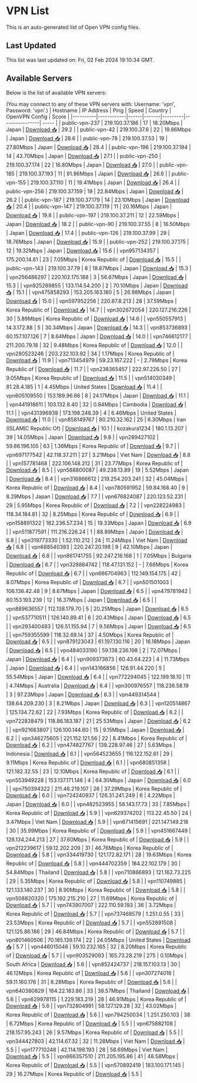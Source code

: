 # VPN List

This is an auto-generated list of Open VPN config files.

## Last Updated

This list was last updated on: Fri, 02 Feb 2024 19:10:34 GMT.

## Available Servers

Below is the list of available VPN servers:

(You may connect to any of these VPN servers with: Username: 'vpn', Password: 'vpn'.)
| Hostname | IP Address | Ping | Speed | Country | OpenVPN Config | Score |
|----------|------------|------|-------|---------|----------------| ----- |
| public-vpn-237 | 219.100.37.186 | 17 | 18.20Mbps | Japan | [Download 📥](./configs/server_0_JP.ovpn) | 29.2 |
| public-vpn-42 | 219.100.37.6 | 22 | 19.86Mbps | Japan | [Download 📥](./configs/server_1_JP.ovpn) | 28.6 |
| public-vpn-78 | 219.100.37.53 | 19 | 27.80Mbps | Japan | [Download 📥](./configs/server_2_JP.ovpn) | 28.4 |
| public-vpn-196 | 219.100.37.194 | 14 | 43.70Mbps | Japan | [Download 📥](./configs/server_3_JP.ovpn) | 27.1 |
| public-vpn-250 | 219.100.37.174 | 22 | 16.80Mbps | Japan | [Download 📥](./configs/server_4_JP.ovpn) | 27.0 |
| public-vpn-185 | 219.100.37.193 | 11 | 91.96Mbps | Japan | [Download 📥](./configs/server_5_JP.ovpn) | 26.6 |
| public-vpn-155 | 219.100.37.110 | 11 | 19.41Mbps | Japan | [Download 📥](./configs/server_6_JP.ovpn) | 26.4 |
| public-vpn-256 | 219.100.37.159 | 19 | 22.84Mbps | Japan | [Download 📥](./configs/server_7_JP.ovpn) | 26.2 |
| public-vpn-187 | 219.100.37.179 | 14 | 23.10Mbps | Japan | [Download 📥](./configs/server_8_JP.ovpn) | 20.4 |
| public-vpn-147 | 219.100.37.119 | 11 | 20.16Mbps | Japan | [Download 📥](./configs/server_9_JP.ovpn) | 19.8 |
| public-vpn-197 | 219.100.37.211 | 12 | 22.59Mbps | Japan | [Download 📥](./configs/server_10_JP.ovpn) | 18.2 |
| public-vpn-90 | 219.100.37.55 | 8 | 16.50Mbps | Japan | [Download 📥](./configs/server_11_JP.ovpn) | 17.4 |
| public-vpn-126 | 219.100.37.99 | 29 | 18.76Mbps | Japan | [Download 📥](./configs/server_12_JP.ovpn) | 15.9 |
| public-vpn-252 | 219.100.37.175 | 12 | 19.32Mbps | Japan | [Download 📥](./configs/server_13_JP.ovpn) | 15.6 |
| vpn957134357 | 175.200.14.81 | 23 | 7.05Mbps | Korea Republic of | [Download 📥](./configs/server_14_KR.ovpn) | 15.5 |
| public-vpn-143 | 219.100.37.79 | 8 | 18.87Mbps | Japan | [Download 📥](./configs/server_15_JP.ovpn) | 15.3 |
| vpn256486297 | 220.102.175.188 | 3 | 56.67Mbps | Japan | [Download 📥](./configs/server_16_JP.ovpn) | 15.3 |
| vpn925289855 | 133.114.54.200 | 2 | 70.10Mbps | Japan | [Download 📥](./configs/server_17_JP.ovpn) | 15.1 |
| vpn475858293 | 153.205.163.180 | 5 | 26.98Mbps | Japan | [Download 📥](./configs/server_18_JP.ovpn) | 15.0 |
| vpn597952256 | 220.87.8.213 | 28 | 37.59Mbps | Korea Republic of | [Download 📥](./configs/server_19_KR.ovpn) | 14.7 |
| vpn302672054 | 220.127.216.226 | 30 | 5.89Mbps | Korea Republic of | [Download 📥](./configs/server_20_KR.ovpn) | 14.6 |
| vpn550557913 | 14.3.172.88 | 5 | 30.34Mbps | Japan | [Download 📥](./configs/server_21_JP.ovpn) | 14.3 |
| vpn853736893 | 60.157.107.126 | 7 | 8.64Mbps | Japan | [Download 📥](./configs/server_22_JP.ovpn) | 14.0 |
| vpn746612177 | 211.200.79.18 | 32 | 9.48Mbps | Korea Republic of | [Download 📥](./configs/server_23_KR.ovpn) | 12.0 |
| vpn280523246 | 203.232.103.92 | 34 | 1.17Mbps | Korea Republic of | [Download 📥](./configs/server_24_KR.ovpn) | 11.9 |
| vpn713454979 | 59.23.167.222 | - | 2.79Mbps | Korea Republic of | [Download 📥](./configs/server_25_KR.ovpn) | 11.7 |
| vpn238365457 | 222.97.226.50 | 27 | 9.05Mbps | Korea Republic of | [Download 📥](./configs/server_26_KR.ovpn) | 11.5 |
| vpn514030349 | 81.28.4.185 | 1 | 4.45Mbps | United States | [Download 📥](./configs/server_27_US.ovpn) | 11.4 |
| vpn605109550 | 153.189.96.66 | 8 | 24.17Mbps | Japan | [Download 📥](./configs/server_28_JP.ovpn) | 11.1 |
| vpn441918611 | 103.132.8.40 | 32 | 0.84Mbps | Cambodia | [Download 📥](./configs/server_29_KH.ovpn) | 11.1 |
| vpn431396938 | 173.198.248.39 | 4 | 6.46Mbps | United States | [Download 📥](./configs/server_30_US.ovpn) | 11.0 |
| vpn858149767 | 80.210.32.162 | 25 | 6.30Mbps | Iran (ISLAMIC Republic Of) | [Download 📥](./configs/server_31_IR.ovpn) | 10.1 |
| kozakura1234 | 180.1.13.207 | 39 | 14.05Mbps | Japan | [Download 📥](./configs/server_32_JP.ovpn) | 9.8 |
| vpn289427102 | 59.86.196.105 | 63 | 1.36Mbps | Korea Republic of | [Download 📥](./configs/server_33_KR.ovpn) | 9.7 |
| vpn697177542 | 42.118.37.211 | 27 | 3.21Mbps | Viet Nam | [Download 📥](./configs/server_34_VN.ovpn) | 8.8 |
| vpn157781468 | 222.106.148.212 | 31 | 23.77Mbps | Korea Republic of | [Download 📥](./configs/server_35_KR.ovpn) | 8.5 |
| vpn588800087 | 49.238.13.89 | 19 | 5.52Mbps | Japan | [Download 📥](./configs/server_36_JP.ovpn) | 8.4 |
| vpn316866612 | 219.254.203.241 | 32 | 45.04Mbps | Korea Republic of | [Download 📥](./configs/server_37_KR.ovpn) | 8.4 |
| vpn780591952 | 59.84.168.40 | 9 | 8.29Mbps | Japan | [Download 📥](./configs/server_38_JP.ovpn) | 7.7 |
| vpn676824087 | 220.123.52.231 | 29 | 5.95Mbps | Korea Republic of | [Download 📥](./configs/server_39_KR.ovpn) | 7.2 |
| vpn228224983 | 118.34.184.81 | 32 | 8.25Mbps | Korea Republic of | [Download 📥](./configs/server_40_KR.ovpn) | 6.9 |
| vpn158891322 | 182.236.57.234 | 15 | 19.33Mbps | Japan | [Download 📥](./configs/server_41_JP.ovpn) | 6.9 |
| vpn511877591 | 111.216.226.24 | 1 | 88.89Mbps | Japan | [Download 📥](./configs/server_42_JP.ovpn) | 6.8 |
| vpn319773330 | 1.52.110.212 | 24 | 11.24Mbps | Viet Nam | [Download 📥](./configs/server_43_VN.ovpn) | 6.8 |
| vpn688540393 | 220.247.20.198 | 9 | 42.10Mbps | Japan | [Download 📥](./configs/server_44_JP.ovpn) | 6.8 |
| vpn861741755 | 92.247.216.168 | 1 | 7.05Mbps | Bulgaria | [Download 📥](./configs/server_45_BG.ovpn) | 6.7 |
| vpn328884742 | 118.47.131.152 | - | 7.66Mbps | Korea Republic of | [Download 📥](./configs/server_46_KR.ovpn) | 6.7 |
| vpn686704963 | 112.149.154.175 | 42 | 8.07Mbps | Korea Republic of | [Download 📥](./configs/server_47_KR.ovpn) | 6.7 |
| vpn501501003 | 106.136.42.48 | 9 | 8.67Mbps | Japan | [Download 📥](./configs/server_48_JP.ovpn) | 6.5 |
| vpn479781942 | 60.153.193.239 | 12 | 16.37Mbps | Japan | [Download 📥](./configs/server_49_JP.ovpn) | 6.5 |
| vpn889636557 | 112.138.179.70 | 5 | 20.25Mbps | Japan | [Download 📥](./configs/server_50_JP.ovpn) | 6.5 |
| vpn537710511 | 126.140.89.41 | 6 | 20.43Mbps | Japan | [Download 📥](./configs/server_51_JP.ovpn) | 6.5 |
| vpn293400493 | 126.51.155.94 | 7 | 9.56Mbps | Japan | [Download 📥](./configs/server_52_JP.ovpn) | 6.5 |
| vpn759355599 | 118.32.69.14 | 37 | 4.50Mbps | Korea Republic of | [Download 📥](./configs/server_53_KR.ovpn) | 6.5 |
| vpn879123043 | 61.197.130.116 | 20 | 16.18Mbps | Japan | [Download 📥](./configs/server_54_JP.ovpn) | 6.5 |
| vpn484033190 | 59.138.236.198 | 2 | 72.07Mbps | Japan | [Download 📥](./configs/server_55_JP.ovpn) | 6.4 |
| vpn909373673 | 60.43.64.223 | 4 | 11.73Mbps | Japan | [Download 📥](./configs/server_56_JP.ovpn) | 6.4 |
| vpn143166856 | 126.91.44.220 | 5 | 55.54Mbps | Japan | [Download 📥](./configs/server_57_JP.ovpn) | 6.4 |
| vpn772294045 | 122.199.18.10 | 11 | 4.74Mbps | Australia | [Download 📥](./configs/server_58_AU.ovpn) | 6.4 |
| vpn300976557 | 118.236.58.19 | 3 | 97.23Mbps | Japan | [Download 📥](./configs/server_59_JP.ovpn) | 6.3 |
| vpn449314544 | 138.64.209.230 | 3 | 8.21Mbps | Japan | [Download 📥](./configs/server_60_JP.ovpn) | 6.3 |
| vpn120514867 | 125.134.72.62 | 22 | 7.93Mbps | Korea Republic of | [Download 📥](./configs/server_61_KR.ovpn) | 6.2 |
| vpn722838479 | 118.86.183.187 | 21 | 25.53Mbps | Japan | [Download 📥](./configs/server_62_JP.ovpn) | 6.2 |
| vpn921663807 | 126.100.144.60 | 15 | 9.15Mbps | Japan | [Download 📥](./configs/server_63_JP.ovpn) | 6.2 |
| vpn346275605 | 221.152.121.56 | 22 | 8.41Mbps | Korea Republic of | [Download 📥](./configs/server_64_KR.ovpn) | 6.2 |
| vpn474827767 | 139.228.97.46 | 27 | 5.63Mbps | Indonesia | [Download 📥](./configs/server_65_ID.ovpn) | 6.1 |
| vpn564523655 | 116.122.152.61 | 29 | 9.11Mbps | Korea Republic of | [Download 📥](./configs/server_66_KR.ovpn) | 6.1 |
| vpn680851358 | 121.182.32.55 | 23 | 12.10Mbps | Korea Republic of | [Download 📥](./configs/server_67_KR.ovpn) | 6.1 |
| vpn553949228 | 153.137.171.146 | 4 | 64.30Mbps | Japan | [Download 📥](./configs/server_68_JP.ovpn) | 6.0 |
| vpn750394322 | 211.46.219.107 | 26 | 37.29Mbps | Korea Republic of | [Download 📥](./configs/server_69_KR.ovpn) | 6.0 |
| vpn724240937 | 126.31.241.249 | 6 | 4.22Mbps | Japan | [Download 📥](./configs/server_70_JP.ovpn) | 6.0 |
| vpn482523955 | 58.143.17.73 | 33 | 7.85Mbps | Korea Republic of | [Download 📥](./configs/server_71_KR.ovpn) | 5.9 |
| vpn629374202 | 113.22.45.50 | 24 | 3.47Mbps | Viet Nam | [Download 📥](./configs/server_72_VN.ovpn) | 5.9 |
| vpn671415691 | 221.147.149.218 | 30 | 35.99Mbps | Korea Republic of | [Download 📥](./configs/server_73_KR.ovpn) | 5.9 |
| vpn451667449 | 128.134.244.213 | 27 | 37.60Mbps | Korea Republic of | [Download 📥](./configs/server_74_KR.ovpn) | 5.9 |
| vpn212239617 | 59.12.202.209 | 31 | 46.76Mbps | Korea Republic of | [Download 📥](./configs/server_75_KR.ovpn) | 5.8 |
| vpn334419730 | 121.172.82.171 | 28 | 19.63Mbps | Korea Republic of | [Download 📥](./configs/server_76_KR.ovpn) | 5.8 |
| vpn444702359 | 184.22.102.179 | 30 | 54.84Mbps | Thailand | [Download 📥](./configs/server_77_TH.ovpn) | 5.8 |
| vpn710866893 | 121.162.73.225 | 29 | 5.35Mbps | Korea Republic of | [Download 📥](./configs/server_78_KR.ovpn) | 5.8 |
| vpn110749885 | 121.133.140.237 | 30 | 8.90Mbps | Korea Republic of | [Download 📥](./configs/server_79_KR.ovpn) | 5.8 |
| vpn508820320 | 175.192.215.210 | 27 | 11.69Mbps | Korea Republic of | [Download 📥](./configs/server_80_KR.ovpn) | 5.7 |
| vpn743907007 | 222.110.59.193 | 36 | 3.72Mbps | Korea Republic of | [Download 📥](./configs/server_81_KR.ovpn) | 5.7 |
| vpn737468579 | 1.251.0.55 | 33 | 23.53Mbps | Korea Republic of | [Download 📥](./configs/server_82_KR.ovpn) | 5.7 |
| vpn552891508 | 121.125.86.186 | 29 | 46.84Mbps | Korea Republic of | [Download 📥](./configs/server_83_KR.ovpn) | 5.7 |
| vpn801460506 | 70.185.139.174 | 22 | 24.05Mbps | United States | [Download 📥](./configs/server_84_US.ovpn) | 5.7 |
| vpn446015046 | 59.10.232.165 | 32 | 8.20Mbps | Korea Republic of | [Download 📥](./configs/server_85_KR.ovpn) | 5.7 |
| vpn903529093 | 165.73.28.219 | 275 | 0.10Mbps | South Africa | [Download 📥](./configs/server_86_ZA.ovpn) | 5.6 |
| vpn852424737 | 218.157.103.13 | 30 | 46.12Mbps | Korea Republic of | [Download 📥](./configs/server_87_KR.ovpn) | 5.6 |
| vpn307274016 | 59.11.160.176 | 31 | 8.28Mbps | Korea Republic of | [Download 📥](./configs/server_88_KR.ovpn) | 5.6 |
| vpn640380829 | 184.22.183.86 | 33 | 38.57Mbps | Thailand | [Download 📥](./configs/server_89_TH.ovpn) | 5.6 |
| vpn629978115 | 1.229.183.219 | 28 | 46.91Mbps | Korea Republic of | [Download 📥](./configs/server_90_KR.ovpn) | 5.6 |
| vpn732804991 | 58.127.129.28 | 32 | 43.02Mbps | Korea Republic of | [Download 📥](./configs/server_91_KR.ovpn) | 5.6 |
| vpn794250034 | 1.251.250.103 | 38 | 6.72Mbps | Korea Republic of | [Download 📥](./configs/server_92_KR.ovpn) | 5.5 |
| vpn675882108 | 218.157.95.243 | 26 | 9.57Mbps | Korea Republic of | [Download 📥](./configs/server_93_KR.ovpn) | 5.5 |
| vpn344427803 | 42.114.67.32 | 32 | 11.28Mbps | Viet Nam | [Download 📥](./configs/server_94_VN.ovpn) | 5.5 |
| vpn177710248 | 42.114.198.193 | 28 | 58.69Mbps | Viet Nam | [Download 📥](./configs/server_95_VN.ovpn) | 5.5 |
| vpn866357510 | 211.205.195.86 | 41 | 48.58Mbps | Korea Republic of | [Download 📥](./configs/server_96_KR.ovpn) | 5.5 |
| vpn570892419 | 183.100.171.145 | 29 | 16.27Mbps | Korea Republic of | [Download 📥](./configs/server_97_KR.ovpn) | 5.5 |
